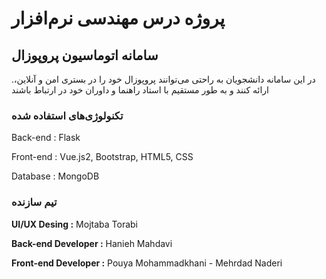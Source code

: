 # پروژه درس مهندسی نرم‌افزار

## سامانه اتوماسیون پروپوزال

.در این سامانه دانشجویان به راحتی می‌توانند پروپوزال خود را در بستری امن و آنلاین، ارائه کنند و به طور مستقیم با استاد راهنما و داوران خود در ارتباط باشند

### تکنولوژی‌های استفاده شده

Back-end : Flask

Front-end : Vue.js2, Bootstrap, HTML5, CSS

Database : MongoDB

### تیم سازنده

**UI/UX Desing :** Mojtaba Torabi

**Back-end Developer :** Hanieh Mahdavi

**Front-end Developer :** Pouya Mohammadkhani - Mehrdad Naderi
